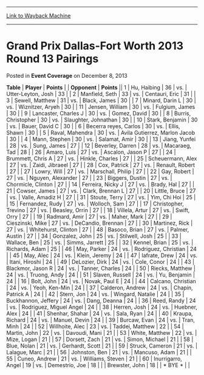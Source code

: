 
---
[Link to Wayback Machine](https://web.archive.org/web/20171030020203/https://magic.wizards.com/en/articles/archive/event-coverage/grand-prix-dallas-fort-worth-2013-round-13-pairings-2013-12-08)

[_metadata_:description]:- "TablePlayerPoints"
[_metadata_:generator]:- "Drupal 7 (http://drupal.org)"
[_metadata_:node]:- "453756"
[_metadata_:publish_date]:- "2013-12-08"
[_metadata_:source]:- "div-main-content"
[_metadata_:title]:- "Grand Prix Dallas-Fort Worth 2013 Round 13 Pairings"
[_metadata_:wayback_capture_timestamp]:- "2017-10-30 02:02:03"
[_metadata_:wayback_raw_url]:- "https://web.archive.org/web/20171030020203id_/https://magic.wizards.com/en/articles/archive/event-coverage/grand-prix-dallas-fort-worth-2013-round-13-pairings-2013-12-08"
[_metadata_:wayback_url]:- "https://magic.wizards.com/en/articles/archive/event-coverage/grand-prix-dallas-fort-worth-2013-round-13-pairings-2013-12-08"
---


Grand Prix Dallas-Fort Worth 2013 Round 13 Pairings
===================================================



 Posted in **Event Coverage**
 on December 8, 2013 












 **Table** | **Player** | **Points** |  | **Opponent** | **Points** ||  1 | Hu, Haibing |  36 | vs. | Utter-Leyton, Josh |  33 |
|  2 | Manfield, Seth |  33 | vs. | Centauri, Eric |  31 |
|  3 | Sewell, Matthew |  31 | vs. | Black, James |  30 |
|  7 | Minard, Darin L |  30 | vs. | Wiznitzer, Aryeh |  30 |
|  11 | Jensen, William |  30 | vs. | Fulgium, James |  30 |
|  9 | Lancaster, Charles J |  30 | vs. | Gomez, David |  30 |
|  8 | Burris, Christopher |  30 | vs. | Slaughter, Johnathan |  30 |
|  10 | Stark, Benjamin |  30 | vs. | Bauer, David C |  30 |
|  6 | Becerra reyes, Carlos |  30 | vs. | Ellis, Shawn |  30 |
|  5 | Raval, Mahendra |  30 | vs. | Avila Gutierrez, Marlon Jacob |  30 |
|  4 | Mann, Stephen |  30 | vs. | Salamat, Amir |  30 |
|  13 | Jiang, Yunfei |  28 | vs. | Sung, James |  27 |
|  12 | Beverley, Darren |  28 | vs. | Macaraeg, Tad |  28 |
|  26 | Amaro, Luis |  27 | vs. | Ascalon, Jason P |  27 |
|  24 | Brummett, Chris A |  27 | vs. | Hinkle, Charles |  27 |
|  25 | Scheuermann, Alex |  27 | vs. | Zaidi, Jibraeel |  27 |
|  28 | Cox, Patrick |  27 | vs. | Renault, Robert |  27 |
|  27 | Lowry, Will |  27 | vs. | Marschall, Philip |  27 |
|  22 | Gay, Robert |  27 | vs. | Nguyen, Alexander |  27 |
|  23 | Biggers, Dustin |  27 | vs. | Chormicle, Clinton |  27 |
|  14 | Ferreira, Nicky J |  27 | vs. | Brady, Hal |  27 |
|  21 | Cowser, James |  27 | vs. | Clark, Brennan L |  27 |
|  20 | Little, Bruce |  27 | vs. | Valle, Amadiz H |  27 |
|  31 | Stoute, Terry |  27 | vs. | Yim, Chi Hoi |  25 |
|  15 | Fernandez, Rudy |  27 | vs. | Wolloch, Sam |  27 |
|  17 | Christopher, Trevino |  27 | vs. | Beasley, Orrin |  27 |
|  18 | Villela, Artur |  27 | vs. | Swift, Orry |  27 |
|  19 | Radmard, Amir |  27 | vs. | Maher, Mark |  27 |
|  29 | Cieszinski, Mike |  27 | vs. | DeCandio, Brennan |  27 |
|  30 | Martinez, Rick |  27 | vs. | Whitehurst, Clinton |  27 |
|  48 | Basoco, Brian |  27 | vs. | Palmer, Austin |  27 |
|  34 | Gonzalez, John |  25 | vs. | Stilwell, Josh |  25 |
|  33 | Wallace, Ben |  25 | vs. | Simms, Jarrett |  25 |
|  32 | Kennel, Brian |  25 | vs. | Richards, Adam |  25 |
|  46 | May, Parker |  24 | vs. | Rodriguez, Christian |  24 |
|  45 | May, Alec |  24 | vs. | Klein, Jeremy |  24 |
|  47 | Iafrate, Drew |  24 | vs. | Itani, Hiroshi |  24 |
|  49 | DeLozier, Dirk |  24 | vs. | Cole, Conor |  24 |
|  43 | Blackmor, Jason R |  24 | vs. | Tanner, Charles |  24 |
|  50 | Riecks, Matthew |  24 | vs. | Truong, Andy |  24 |
|  51 | Slaven, Russell |  24 | vs. | Yu, Benjamin |  24 |
|  16 | Bolt, John |  24 | vs. | Novak, Paul E |  24 |
|  44 | Calcano, Christian |  24 | vs. | Yeoh, Ken-Min |  24 |
|  37 | Calderon, Andrew |  24 | vs. | Chapin, Patrick A |  24 |
|  42 | Stern, Jon |  24 | vs. | Wingard, Natalie |  24 |
|  35 | Buckhannon, Jeffery |  24 | vs. | Dang, Deanna |  24 |
|  36 | Reed, Randy |  24 | vs. | Rodriguez, Miguel Angel |  24 |
|  38 | Herren, Josh |  24 | vs. | Huebner, Alex |  24 |
|  41 | Shenhar, Shahar |  24 | vs. | Sala, Ryan |  24 |
|  40 | Kraupa, Richard |  24 | vs. | Manuel, Devin |  24 |
|  39 | Burcaw, Evan |  24 | vs. | Tran, Minh |  24 |
|  52 | Willhoite, Alec |  23 | vs. | Taddei, Matthew |  22 |
|  54 | Martin, John |  22 | vs. | Davoudi, Mani |  21 |
|  53 | White, Matthew |  22 | vs. | Mize, Logan |  21 |
|  57 | Dorsett, Zach |  21 | vs. | Simon, Michael |  21 |
|  58 | Blue, Nolan |  21 | vs. | Gerhardt, Scott |  21 |
|  59 | Struck, Cameron |  21 | vs. | Lalague, Marc |  21 |
|  56 | Johnston, Ben |  21 | vs. | Mancuso, Adam |  21 |
|  55 | Cuneo, Andrew |  21 | vs. | Williams, Steven |  21 |
|  60 | Inurrigarro, Angel |  19 | vs. | Demestrio, Joe |  18 |
|  | Brewster, John |  18 |  | \* BYE \* |  |







